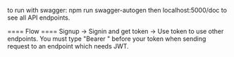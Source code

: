 to run with swagger: npm run swagger-autogen
then localhost:5000/doc to see all API endpoints.

==== Flow ====
Signup -> Signin and get token -> Use token to use other endpoints.
You must type "Bearer " before your token when sending request to an endpoint which needs JWT.
